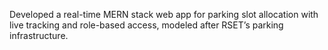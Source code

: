 Developed a real-time MERN stack web app for parking slot allocation with live tracking and role-based access, modeled after RSET’s parking infrastructure.
